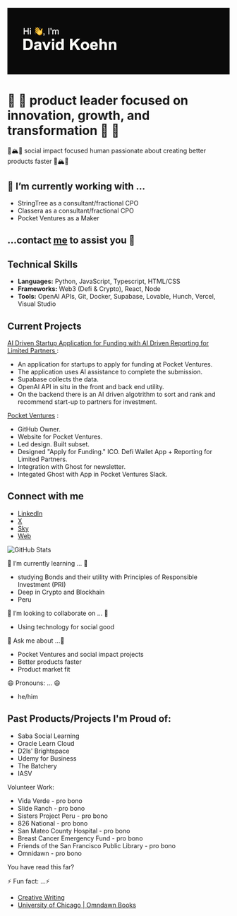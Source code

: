 ![Header](https://github.com/davidkoehn/davidkoehn/blob/main/header.png)

# 💚 💚 product leader focused on innovation, growth, and transformation 💚 💚

🌊🏔️🌳 social impact focused human passionate about creating better products faster 🌊🏔️🌳 

## 🔭 I’m currently working with ...

- StringTree as a consultant/fractional CPO
- Classera as a consultant/fractional CPO
- Pocket Ventures as a Maker
  
##  ...contact [me](https://www.linkedin.com/in/davidkoehn/) to assist you 🔭

## Technical Skills
- **Languages:** Python, JavaScript, Typescript, HTML/CSS
- **Frameworks:** Web3 (Defi & Crypto), React, Node
- **Tools:** OpenAI APIs, Git, Docker, Supabase, Lovable, Hunch, Vercel, Visual Studio

## Current Projects

[AI Driven Startup Application for Funding with AI Driven Reporting for Limited Partners ](https://github.com/davidkoehn/funding-journey-quest) :

- An application for startups to apply for funding at Pocket Ventures. 
- The application uses AI assistance to complete the submission.
- Supabase collects the data. 
- OpenAI API in situ in the front and back end utility. 
- On the backend there is an AI driven algotrithm to sort and rank and recommend start-up to partners for investment. 

[Pocket Ventures](https://github.com/Pocket-Ventures) : 

- GitHub Owner. 
- Website for Pocket Ventures. 
- Led design. Built subset. 
- Designed "Apply for Funding." ICO. Defi Wallet App + Reporting for Limited Partners. 
- Integration with Ghost for newsletter. 
- Integated Ghost with App in Pocket Ventures Slack.

## Connect with me
- [LinkedIn](https://www.linkedin.com/in/davidkoehn/)
- [X](https://twitter.com/davidkoehn)
- [Sky](https://bsky.app/profile/davidkoehn.bsky.social)
- [Web](https://david-koehn.com)

![GitHub Stats](https://github-readme-stats.vercel.app/api?username=davidkoehn&show_icons=true)

🌱 I’m currently learning ... 🌱 
- studying Bonds and their utility with Principles of Responsible Investment (PRI)
- Deep in Crypto and Blockhain
- Peru

👯 I’m looking to collaborate on ... 👯 
- Using technology for social good

💬 Ask me about ...💬 
- Pocket Ventures and social impact projects
- Better products faster
- Product market fit
  
😄 Pronouns: ... 😄
- he/him

## Past Products/Projects I'm Proud of:
* Saba Social Learning
* Oracle Learn Cloud
* D2ls' Brightspace
* Udemy for Business
* The Batchery
* IASV

Volunteer Work:
* Vida Verde - pro bono
* Slide Ranch - pro bono
* Sisters Project Peru - pro bono
* 826 National - pro bono
* San Mateo County Hospital - pro bono
* Breast Cancer Emergency Fund - pro bono
* Friends of the San Francisco Public Library - pro bono
* Omnidawn - pro bono

You have read this far? 

⚡ Fun fact: ...⚡ 
- [Creative Writing](https://davidkoehn.com)
- [University of Chicago | Omndawn Books](https://press.uchicago.edu/ucp/books/author/K/D/au43347565.html)
